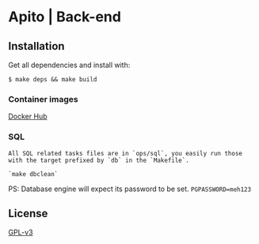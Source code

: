 # Apito | Back-end

## Installation

Get all dependencies and install with:

    $ make deps && make build 

### Container images

[Docker Hub](https://hub.docker.com/r/easbarbosa/apito)

### SQL
    All SQL related tasks files are in `ops/sql`, you easily run those with the target prefixed by `db` in the `Makefile`.

    `make dbclean`

PS: Database engine will expect its password to be set. `PGPASSWORD=meh123`

## License

[GPL-v3](https://www.gnu.org/licenses/gpl-3.0.en.html)



